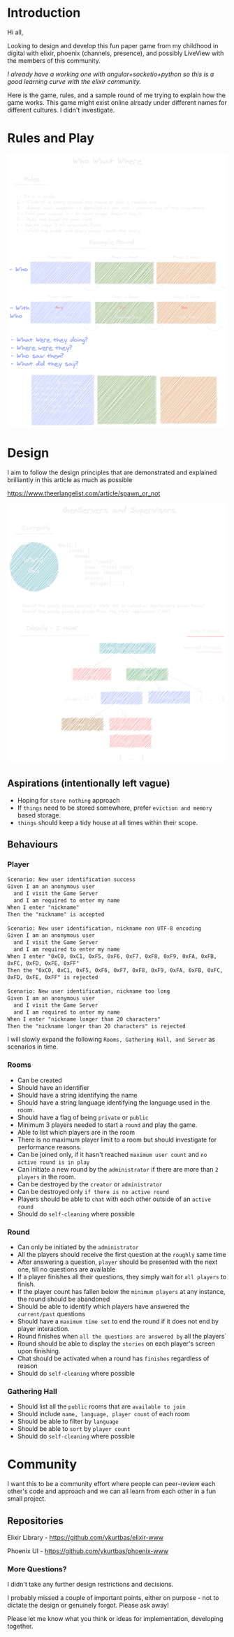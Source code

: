 # Introduction

Hi all,

Looking to design and develop this fun paper game from my childhood in digital with elixir, phoenix (channels, presence), and possibly LiveView with the members of this community.

*I already have a working one with angular+socketio+python so this is a good learning curve with the elixir community.*

Here is the game, rules, and a sample round of me trying to explain how the game works. This game might exist online already under different names for different cultures. I didn't investigate.

# Rules and Play
![Rules](readme/rules.png)

# Design

I aim to follow the design principles that are demonstrated and explained brilliantly in this article as much as possible 

https://www.theerlangelist.com/article/spawn_or_not

![Rules](readme/processes.png)

## Aspirations (intentionally left vague)
- Hoping for `store nothing` approach
- If `things` need to be stored somewhere, prefer `eviction and memory` based storage.
- `things` should keep a tidy house at all times within their scope.

## Behaviours

### Player
```
Scenario: New user identification success
Given I am an anonymous user
  and I visit the Game Server 
  and I am required to enter my name
When I enter "nickname"
Then the "nickname" is accepted

Scenario: New user identification, nickname non UTF-8 encoding
Given I am an anonymous user
  and I visit the Game Server 
  and I am required to enter my name
When I enter "0xC0, 0xC1, 0xF5, 0xF6, 0xF7, 0xF8, 0xF9, 0xFA, 0xFB, 0xFC, 0xFD, 0xFE, 0xFF"
Then the "0xC0, 0xC1, 0xF5, 0xF6, 0xF7, 0xF8, 0xF9, 0xFA, 0xFB, 0xFC, 0xFD, 0xFE, 0xFF" is rejected

Scenario: New user identification, nickname too long
Given I am an anonymous user
  and I visit the Game Server 
  and I am required to enter my name
When I enter "nickname longer than 20 characters"
Then the "nickname longer than 20 characters" is rejected
```
I will slowly expand the following `Rooms, Gathering Hall, and Server` as scenarios in time.

### Rooms
- Can be created
- Should have an identifier
- Should have a string identifying the name 
- Should have a string language identifying the language used in the room.
- Should have a flag of being `private` or `public`
- Minimum 3 players needed to start a `round` and play the game.
- Able to list which players are in the room
- There is no maximum player limit to a room but should investigate for performance reasons.
- Can be joined only, if it hasn't reached `maximum user count` and `no active round is in play`
- Can initiate a new round by the `administrator` if there are more than `2 players` in the room.
- Can be destroyed by the `creator` or `administrator`
- Can be destroyed only `if there is no active round`
- Players should be able to `chat` with each other outside of an `active round`
- Should do `self-cleaning` where possible
### Round
- Can only be initiated by the `administrator`
- All the players should receive the first question at the `roughly` same time
- After answering a question, `player` should be presented with the next one, till no questions are available
- If a player finishes all their questions, they simply wait for `all players` to finish.
- If the player count has fallen below the `minimum players` at any instance, the round should be abandoned
- Should be able to identify which players have answered the `current/past` questions
- Should have a `maximum time set` to end the round if it does not end by player interaction.
- Round finishes when `all the questions are answered by` all the players`
- Round should be able to display the `stories` on each player's screen upon finishing.
- Chat should be activated when a round has `finishes` regardless of reason
- Should do `self-cleaning` where possible
### Gathering Hall
- Should list all the `public` rooms that are `available to join`
- Should include `name, language, player count` of each room
- Should be able to filter by `language`
- Should be able to `sort` by `player count`
- Should do `self-cleaning` where possible

# Community

I want this to be a community effort where people can peer-review each other's code and approach and we can all learn from each other in a fun small project.

## Repositories

Elixir Library - https://github.com/ykurtbas/elixir-www

Phoenix UI - https://github.com/ykurtbas/phoenix-www

### More Questions?
I didn't take any further design restrictions and decisions.

I probably missed a couple of important points, either on purpose - not to dictate the design or genuinely forgot. Please ask away!

Please let me know what you think or ideas for implementation, developing together.
